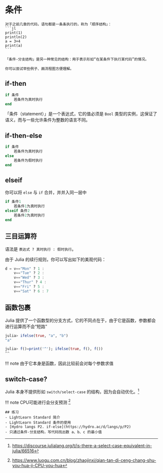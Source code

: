 # 条件
``````is-newbie
对于之前几章的代码，语句都是一条条执行的，称为「顺序结构」：
```jl
print(1)
println(2)
a = 3+4
print(a)
```

「条件-分支结构」是另一种常见的结构：用于表示形如“在某条件下执行某代码”的情况。

你可以尝试举些例子、画流程图方便理解。
``````

## if-then
```jl
if 条件
	若条件为真时执行
end
```
「条件（statement）」是一个表达式，它的值必须是 `Bool` 类型的实例，这保证了语义，而与一些允许条件为整数的语言不同。

## if-then-else
```jl
if 条件
    若条件为真时执行
else
    若条件为假时执行
end
```

## elseif
你可以将 `else` 与 `if` 合并，并并入同一层中
```jl
if 条件1
    若条件1为真时执行
elseif 条件2
    若条件2为真时执行
end
```

## 三目运算符
语法是 `表达式 ? 真时执行 : 假时执行`。

由于 Julia 的续行规则，你可以写出如下的美观代码：
```jl
d = v=="Mon" ? 1 :
    v=="Tue" ? 2 :
    v=="Wed" ? 3 :
    v=="Thur" ? 4 :
    v=="Fri" ? 5 :
    v=="Sat" ? 6 : 7
```

## 函数包裹
Julia 提供了一个函数型的分支方式，它的不同点在于，由于它是函数，参数都会进行运算而不会“短路”
```jl
julia> ifelse(true, "a", "b")
"a"

julia> f()=print('^'); ifelse(true, f(), f())
^^
```

!!! note
    由于它本身是函数，因此比较前会对每个参数求值

## switch-case?
Julia 本身不提供形如 `switch/select-case` 的结构，因为会自动优化。[^1]

!!! note
    CPU可能进行会分支预测 [^2]

```is-newbie
## 练习
- LightLearn Standard 简介
- LightLearn Standard 条件的使用
- [Hydro langs P2. if-else](https://hydro.ac/d/langs/p/P2)
- 只通过条件-分支结构，写代码找出数 a、b、c 的最小值
```

[^1]: https://discourse.julialang.org/t/is-there-a-select-case-equivalent-in-julia/66516
[^2]: https://www.luogu.com.cn/blog/zhaojinxi/qian-tan-di-ceng-chang-shu-you-hua-ji-CPU-you-hua
